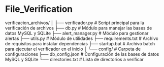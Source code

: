 # File_Verification
verificacion_archivos/
│
├── verificador.py        # Script principal para la verificación de archivos
├── db.py                 # Módulo para manejar las bases de datos MySQL y SQLite
├── alert_manager.py      # Módulo para gestionar alertas
├── utils.py              # Módulo de utilidades
├── requirements.txt      # Archivo de requisitos para instalar dependencias
├── startup.bat           # Archivo batch para ejecutar el verificador en el inicio
│
└── config/               # Carpeta de configuraciones
    ├── db_config.json    # Configuración de las bases de datos MySQL y SQLite
    └── directories.txt   # Lista de directorios a verificar
